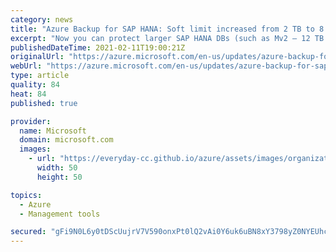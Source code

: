 ```yaml
---
category: news
title: "Azure Backup for SAP HANA: Soft limit increased from 2 TB to 8 TB"
excerpt: "Now you can protect larger SAP HANA DBs (such as Mv2 – 12 TB RAM machines) with the enhanced data transfer capabilities from Azure Backup."
publishedDateTime: 2021-02-11T19:00:21Z
originalUrl: "https://azure.microsoft.com/en-us/updates/azure-backup-for-sap-hana-soft-limit-increased-from-2-tb-to-8-tb/"
webUrl: "https://azure.microsoft.com/en-us/updates/azure-backup-for-sap-hana-soft-limit-increased-from-2-tb-to-8-tb/"
type: article
quality: 84
heat: 84
published: true

provider:
  name: Microsoft
  domain: microsoft.com
  images:
    - url: "https://everyday-cc.github.io/azure/assets/images/organizations/microsoft.com-50x50.jpg"
      width: 50
      height: 50

topics:
  - Azure
  - Management tools

secured: "gFi9N0L6y0tDScUujrV7V590onxPt0lQ2vAi0Y6uk6uBN8xY3798yZ0NYEUhci4CkYFfm74BwBId8HVxfAgN4CNI/cCEWiaBiGLLipm+mFTM5tz9FEAFwAi0eThlIdsujB5fjqm/Z/UGbpluzaGPByO5soP2fFXTOsKALuPwAqiyIJp4M9cDcIvFAGuXJ68ouYjl2HKRze9ALS8rFgZlcOMhG1PMo59s+EIfKM3UWDjFGt87PVAEOtgHk8OUj1UrlAiqYO26iq1q4XpXaDLZywwxJZ9GLSa7EfAFChqK42XxOWuUmXfbV72CcWb6Tytg9IhexBcbiTU1zmF99j7MDGjJIu/mpC8yGmW7xkLbznc=;3gHDU/ePFgd8diE/vYZkAA=="
---
```


